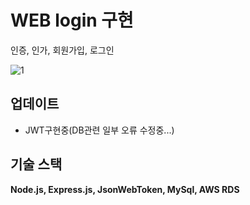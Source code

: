 # WEB login 구현
인증, 인가, 회원가입, 로그인

![1](https://i.imgur.com/8PJFuNe.png)

## 업데이트
- JWT구현중(DB관련 일부 오류 수정중...)

## 기술 스택
**Node.js, Express.js, JsonWebToken, MySql, AWS RDS**